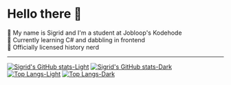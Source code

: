 <h1>Hello there 👋</h1>

  📝 My name is Sigrid and I'm a student at Jobloop's Kodehode <br>
  🌱 Currently learning C# and dabbling in frontend <br>
  🏺 Officially licensed history nerd <br>

---

[![Sigrid's GitHub stats-Light](https://github-readme-stats.vercel.app/api?username=misskluck&show_icons=true&title_color=ffffff&text_color=ffffff&icon_color=ffffff&bg_color=fe036a,f5347f,fc72a5,f99dbc,fec2d6,fdd9e5#gh-light-mode-only)](https://github.com/misskluck/github-readme-stats#gh-light-mode-only)
 [![Sigrid's GitHub stats-Dark](https://github-readme-stats.vercel.app/api?username=misskluck&show_icons=true&title_color=ffffff&text_color=ffffff&icon_color=ffffff&bg_color=50,ec275f,f25477,ffa7a6#gh-dark-mode-only)](https://github.com/misskluck/github-readme-stats#gh-dark-mode-only)
   [![Top Langs-Light](https://github-readme-stats.vercel.app/api/top-langs/?username=misskluck&layout=compact&title_color=ffffff&text_color=ffffff&icon_color=ffffff&bg_color=fe036a,f5347f,fc72a5,f99dbc,fec2d6,fdd9e5#gh-light-mode-only)](https://github.com/misskluck/github-readme-stats#gh-light-mode-only)
   [![Top Langs-Dark](https://github-readme-stats.vercel.app/api/top-langs/?username=misskluck&layout=compact&title_color=ffffff&text_color=ffffff&icon_color=ffffff&bg_color=50,ec275f,f25477,ffa7a6#gh-dark-mode-only)](https://github.com/misskluck/github-readme-stats#gh-dark-mode-only)
